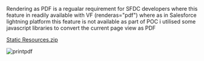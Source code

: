 Rendering as PDF is a regualar requirement for SFDC developers where this feature in readily available with VF (renderas="pdf") 
where as in Salesforce lightning platform this feature is not available as part of POC i utilised some javascript libraries to convert the current 
page view as PDF 

[Static Resources.zip](https://github.com/uday210/PdfinLightningSalesforce/files/1351521/Static.Resources.zip)



![printpdf](https://user-images.githubusercontent.com/3188134/31068505-ecad87fa-a775-11e7-8af8-a573b504c03e.gif)
